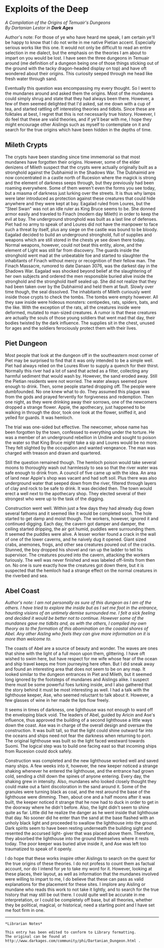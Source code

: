 # Exploits of the Deep

_A Compilation of the Origins of Temuair's Dungeons_  
_By Dartanian Lestor in **Dark Ages**_

Author's note: For those of ye who have heard me speak, I am certain ye'll be
happy to know that I do not write in me native Pietian accent. Especially
serious works like this one. It would not only be difficult to read an entire
selection in me dialect, but the emphasis on the theories I am about to impart
on you would be lost. I have seen the three dungeons in Temuair around (me
definition of a dungeon being one of those things sticking out of the ground
with the tacky dragon-headed display on top) and have oft wondered about their
origins. This curiosity seeped through me head like fresh water through sand.

Eventually this question was encompassing my every thought. So I went to the
mundanes around and asked them the origins. Most of the mundanes could simply
shrug and state that they had always been there. However, a few of them seemed
delighted that I'd asked, sat me down with a cup of tea, and started rattling
off interesting theories and tidbits. Since these are folktales at best, I
regret that this is not necessarily true history. However, I do feel that these
are valid theories, and if ye'll bear with me, I hope they might encourage
other Aislings such as myself to contemplate on it and search for the true
origins which have been hidden in the depths of time.

## Mileth Crypts

The crypts have been standing since time immemorial so that most mundanes have
forgotten their origins. However, some of the elder denizens of Mileth suspect
that the crypts were actually originally built as a stronghold against the
Dubhaimid in the Shadows War. The Dubhaimid are now concentrated in a castle
north of Rucesion where the magick is strong and the element of darkness seeps
through, but they previously had been roaming everywhere. Some of them weren't
even the forms you see today, but a miasma of darkness just lurking over the
streets. It is thus why lamps were later introduced as protection against these
creatures that could hide anywhere and they were kept at bay. Eagalad ruled
from Loures, but the "Steel Swan" was not an idle ruler as King Bruce seems to
be. She donned armor easily and traveled to Finach (modern day Mileth) in order
to keep the evil at bay. The underground stronghold was built as a last line of
defenses. Piet had no army to speak of and Loures did not have the manpower to
face such a threat by itself, plus any siege on the castle was bound to be
bloody. Eagalad decided to build an underground stronghold, full of supplies
and weapons which are still stored in the chests ye see down there today.
Normal weapons, however, could not beat this entity, alone, and the element of
Light was still far from discovery. The guards inside the stronghold went mad
at the unbeatable foe and started to slaughter the inhabitants of Finach
without mercy or recognition of their fellow man. The Finach Massacre, rumored
to date Danaan 3076, was the darkest day in the Shadows War. Eagalad was
shocked beyond belief at the slaughtering of her own subjects and ordered the
men responsible buried alive inside the stronghold and the stronghold itself
sealed up. She did not realize that they had been taken over by the Dubhaimid
and held them at fault. Slowly over time though, the seal dissolved. The
inhabitants of Mileth curiously went inside those crypts to check the tombs.
The tombs were empty however. All they saw inside were hideous monsters:
centipedes, rats, spiders, bats, and the like. With the exception of the rats,
all the creatures inside were deformed, mutated to man-sized creatures. A rumor
is that these creatures are actually the souls of those young soldiers that
went mad that day, their bodies twisted by the dark influence. The supplies sit
in the chest, unused for ages and the soldiers ferociously protect them with
their lives.

## Piet Dungeon

Most people that look at the dungeon off in the southeastern most corner of
Piet may be surprised to find that it was only intended to be a simple well.
Piet had always relied on the Loures River to supply a quench for their thirst.
Normally this river had a lot of sand that acted as a filter, collecting any
harmful sediment that would wash by. However, the sand eroded away. Still the
Pietian residents were not worried. The water always seemed pure enough to
drink. Then, some people started dropping off. The people were dumbfounded. No
one knew what to do. They assumed this plague was from the gods and prayed
fervently for forgiveness and redemption. Then one night, as they were drinking
away their sorrows, one of the newcomers dropped a strange flower. Appie, the
apothecary, just happened to be walking in through the door, took one look at
the flower, sniffed it, and yelled for guards. It was hemloch.

The trial was one-sided but effective. The newcomer, whose name has been
forgotten by the town, confessed to everything under the torture. He was a
member of an underground rebellion in Undine and sought to poison the water so
that King Bruce might take a sip and Loures would be no more. They felt
slighted by the occupation and wanted vengeance. The man was charged with
treason and drawn and quartered.

Still the question remained though. The hemloch poison would take several moons
to thoroughly wash out harmlessly to sea so that the river water was safe
enough to drink from. A council of five came up with the idea. An area of land
near Appie's shop was vacant and had soft soil. Plus there was also underground
water that seeped down from the river, filtered through layers of clay and rock
to be safe to drink. It was decided then. The town would erect a well next to
the apothecary shop. They elected several of their strongest who were up to the
task of the digging.

Construction went well. Within just a few days they had already dug down
several fathoms and it seemed like it would be completed soon. The hole started
to get damp and moist though. The workers, however, ignored it and continued
digging. Each day, the cavern got damper and damper, the ceiling started
dripping, the air got humid, puddles were surrounding them. It seemed the
puddles were alive. A lesser worker found a crack in the wall of one of the
lower caverns, and he naively dug it opened. Giant sized crabs, anemones,
frogs, and other sea creatures poured out of the cracks. Stunned, the boy
dropped his shovel and ran up the ladder to tell his supervisor. The creatures
poured into the cavern, attacking the workers furiously. The well was never
finished and was labeled off-limits from then on. No one is sure exactly how
the creatures got down there, but it is suspected that the hemloch had a
strange effect on the normal creatures in the riverbed and sea.

## Abel Coast

_Author's note: I am not personally as sure of this dungeon as I am of the
others. I have tried to explore the inside but as I set me foot in the
entrance, haunting visions of an untimely demise surrounded me. I felt a sick
feeling and decided it would be better not to continue. However some of the
mundanes gave me tidbits and, as with the others, I compiled my own theory as
to the formation of this abomination on the coastal shores of Abel. Any other
Aisling who feels they can give more information on it is more than welcome to._

The coasts of Abel are a source of beauty and wonder. The waves are ones that
shine with the light of a full moon upon them, glittering. I have oft wished to
swim here, but have respect for me wife whose fear of the ocean and ship travel
keeps me from journeying here often. But I did sneak away and found an
interesting area that does not seem to be on any map. It looked similar to the
dungeon entrances in Piet and Mileth, but it seemed long ignored by the
footsteps of mundanes and Aislings alike. I suspect there must be some powerful
foes lurking inside, and I also gathered that the story behind it must be most
interesting as well. I had a talk with the lighthouse keeper, Ase, who seemed
reluctant to talk about it. However, a few glasses of wine in her made the lips
flow freely.

It seems in times of darkness, one lighthouse was not enough to ward off the
enveloping black void. The leaders of Abel, guided by Aricin and Ase's
influence, thus approved the building of a second lighthouse a little ways down
the coast. Ase was in charge of the overall design and oversaw the
construction. It was built tall, so that the light could shine outward far into
the oceans and ships need not fear the darkness when returning to port. The
original lighthouse was built so the light faced westward towards Suomi. The
logical step was to build one facing east so that incoming ships from Rucesion
could dock safely.

Construction was completed and the new lighthouse worked well and saved many
ships. A few weeks into it, however, the new keeper noticed a strange shaking
whenever he entered the lighthouse, and the entrance had grown cold, sending a
chill down the spines of anyone entering. Every day, the shaking grew in
intensity. Also, mundanes who looked closely thought they could make out a
faint discoloration in the sand around it. Some of the granules were turning
black as coal, and the rest around the base of the lighthouse were dimming.
Then, about one and a half moons after it was built, the keeper noticed it
strange that he now had to duck in order to get in the doorway where he didn't
before. Also, the light didn't seem to shine quite as far. Little did he
realize the danger as he went inside that lighthouse that day. No sooner did he
enter than the sand at the base flashed with an unholy black light and
proceeded to swallow the lighthouse into the ground. Dark spirits seem to have
been resting underneath the building sight and resented the accursed light-
giver that was placed above them. Therefore, they absorbed the lighthouse into
the ground themselves where it rests today. The poor keeper was buried alive
inside it, and Ase was left too traumatized to speak of it openly.

I do hope that these works inspire other Aislings to search on the quest for
the true origins of these theories. I do not profess to count them as factual
account, nor do I intend for ye to take my word for it. However, looking at
these places, their layout, as well as information that the mundanes involved
were willing to impart to me, I do believe that these can pass as valid
explanations for the placement for these sites. I implore any Aisling or
mundane who reads this work to not take it lightly, and to search for the true
history that may still be out there. I could quite well be accurate in me
interpretation, or I could be completely off base, but all theories, whether
they be political, magical, or historical, need a starting point and I have set
me foot firm in one.

***

```
*Librarian Notes*

This entry has been edited to conform to Library formatting.
The original can be found at http://www.darkages.com/community/phi/Dartanian_Dungeon.html .
```

